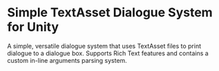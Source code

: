# Simple TextAsset Dialogue System for Unity
A simple, versatile dialogue system that uses TextAsset files to print dialogue to a dialogue box. Supports Rich Text features and contains a custom in-line arguments parsing system.

